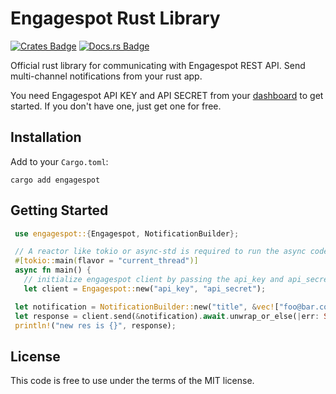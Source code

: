# Engagespot Rust Library

[![Crates Badge](https://img.shields.io/crates/v/engagespot)](https://crates.io/crates/engagespot)
[![Docs.rs Badge](https://docs.rs/engagespot/badge.svg)](https://docs.rs/engagespot/)

Official rust library for communicating with Engagespot REST API. Send multi-channel notifications from your rust app.

You need Engagespot API KEY and API SECRET from your [dashboard](https://portal.engagespot.co) to get started. If you don't have one, just get one for free.

## Installation

Add to your `Cargo.toml`:

`cargo add engagespot`

## Getting Started

```rust
 use engagespot::{Engagespot, NotificationBuilder};

 // A reactor like tokio or async-std is required to run the async code.
 #[tokio::main(flavor = "current_thread")]
 async fn main() {
   // initialize engagespot client by passing the api_key and api_secret
   let client = Engagespot::new("api_key", "api_secret");

 let notification = NotificationBuilder::new("title", &vec!["foo@bar.com".to_string()]).build();
 let response = client.send(&notification).await.unwrap_or_else(|err: String| format!("Error: {}", err));
 println!("new res is {}", response);
```

## License

This code is free to use under the terms of the MIT license.
